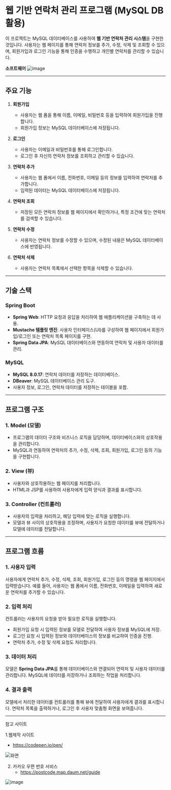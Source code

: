 # 웹 기반 연락처 관리 프로그램 (MySQL DB 활용)

이 프로젝트는 MySQL 데이터베이스를 사용하여 **웹 기반 연락처 관리 시스템**을 구현한 것입니다. 사용자는 웹 페이지를 통해 연락처 정보를 추가, 수정, 삭제 및 조회할 수 있으며, 회원가입과 로그인 기능을 통해 인증을 수행하고 개인별 연락처를 관리할 수 있습니다. 

**소프트웨어**
![image](https://github.com/user-attachments/assets/d86d1611-5755-46af-9642-f17643f9a1eb)

---

## 주요 기능

1. **회원가입**
   - 사용자는 웹 폼을 통해 이름, 이메일, 비밀번호 등을 입력하여 회원가입을 진행합니다.
   - 회원가입 정보는 MySQL 데이터베이스에 저장됩니다.

2. **로그인**
   - 사용자는 이메일과 비밀번호를 통해 로그인합니다.
   - 로그인 후 자신의 연락처 정보를 조회하고 관리할 수 있습니다.

3. **연락처 추가**
   - 사용자는 웹 폼에서 이름, 전화번호, 이메일 등의 정보를 입력하여 연락처를 추가합니다.
   - 입력된 데이터는 MySQL 데이터베이스에 저장됩니다.

4. **연락처 조회**
   - 저장된 모든 연락처 정보를 웹 페이지에서 확인하거나, 특정 조건에 맞는 연락처를 검색할 수 있습니다.

5. **연락처 수정**
   - 사용자는 연락처 정보를 수정할 수 있으며, 수정된 내용은 MySQL 데이터베이스에 반영됩니다.

6. **연락처 삭제**
   - 사용자는 연락처 목록에서 선택한 항목을 삭제할 수 있습니다.

---

## 기술 스택

### **Spring Boot**
- **Spring Web**: HTTP 요청과 응답을 처리하여 웹 애플리케이션을 구축하는 데 사용.
- **Mustache 템플릿 엔진**: 사용자 인터페이스(UI)를 구성하여 웹 페이지에서 회원가입/로그인 또는 연락처 목록 페이지를 구현.
- **Spring Data JPA**: MySQL 데이터베이스와 연동하여 연락처 및 사용자 데이터를 관리.

### **MySQL**
- **MySQL 8.0.17**: 연락처 데이터를 저장하는 데이터베이스.
- **DBeaver**: MySQL 데이터베이스 관리 도구.
- 사용자 정보, 로그인, 연락처 데이터를 저장하는 테이블을 포함.

---

## 프로그램 구조

### **1. Model (모델)**
- 프로그램의 데이터 구조와 비즈니스 로직을 담당하며, 데이터베이스와의 상호작용을 관리합니다.
- MySQL과 연동하여 연락처의 추가, 수정, 삭제, 조회, 회원가입, 로그인 등의 기능을 구현합니다.

### **2. View (뷰)**
- 사용자와 상호작용하는 웹 페이지를 처리합니다.
- HTML과 JSP를 사용하여 사용자에게 입력 양식과 결과를 표시합니다.

### **3. Controller (컨트롤러)**
- 사용자의 입력을 처리하고, 해당 입력에 맞는 로직을 실행합니다.
- 모델과 뷰 사이의 상호작용을 조정하며, 사용자가 요청한 데이터를 뷰에 전달하거나 모델에 데이터를 전달합니다.

---

## 프로그램 흐름

### **1. 사용자 입력**
사용자에게 연락처 추가, 수정, 삭제, 조회, 회원가입, 로그인 등의 명령을 웹 페이지에서 입력받습니다.
예를 들어, 사용자는 웹 폼에서 이름, 전화번호, 이메일을 입력하여 새로운 연락처를 추가할 수 있습니다.

### **2. 입력 처리**
컨트롤러는 사용자의 요청을 받아 필요한 로직을 실행합니다.
- 회원가입 요청 시 입력된 정보를 모델로 전달하여 사용자 정보를 MySQL에 저장.
- 로그인 요청 시 입력된 정보와 데이터베이스의 정보를 비교하여 인증을 진행.
- 연락처 추가, 수정 및 삭제 요청도 처리합니다.

### **3. 데이터 처리**
모델은 **Spring Data JPA**를 통해 데이터베이스와 연결되어 연락처 및 사용자 데이터를 관리합니다.
MySQL에 데이터를 저장하거나 조회하는 작업을 처리합니다.

### **4. 결과 출력**
모델에서 처리한 데이터를 컨트롤러를 통해 뷰에 전달하여 사용자에게 결과를 표시합니다.
연락처 목록을 출력하거나, 로그인 후 사용자 맞춤형 화면을 보여줍니다.


---

참고 사이트

1.웹제작 사이트
  - https://codepen.io/pen/

![화면](https://github.com/user-attachments/assets/c7a04de2-f5d6-4b80-bd29-8ce0e9cb4a55)

2. 카카오 우편 번호 서비스
   - https://postcode.map.daum.net/guide
     
![image](https://github.com/user-attachments/assets/54134feb-4516-4686-afaf-2e1270c4a5f4)
